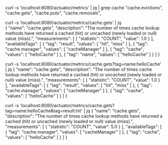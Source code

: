 curl -s 'localhost:8080/actuator/metrics' | jq | grep cache
    "cache.evictions",
    "cache.gets",
    "cache.puts",
    "cache.removals",

curl -s 'localhost:8080/actuator/metrics/cache.gets' | jq  
{
  "name": "cache.gets",
  "description": "The number of times cache lookup methods have returned a cached (hit) or uncached (newly loaded or null) value (miss).",
  "measurements": [
    {
      "statistic": "COUNT",
      "value": 1.0
    }
  ],
  "availableTags": [
    {
      "tag": "result",
      "values": [
        "hit",
        "miss"
      ]
    },
    {
      "tag": "cache.manager",
      "values": [
        "cacheManager"
      ]
    },
    {
      "tag": "cache",
      "values": [
        "helloCache"
      ]
    },
    {
      "tag": "name",
      "values": [
        "helloCache"
      ]
    }
  ]
}



curl -s 'localhost:8080/actuator/metrics/cache.gets?tag=name:helloCache' | jq
{
  "name": "cache.gets",
  "description": "The number of times cache lookup methods have returned a cached (hit) or uncached (newly loaded or null) value (miss).",
  "measurements": [
    {
      "statistic": "COUNT",
      "value": 1.0
    }
  ],
  "availableTags": [
    {
      "tag": "result",
      "values": [
        "hit",
        "miss"
      ]
    },
    {
      "tag": "cache.manager",
      "values": [
        "cacheManager"
      ]
    },
    {
      "tag": "cache",
      "values": [
        "helloCache"
      ]
    }
  ]
}

curl -s 'localhost:8080/actuator/metrics/cache.gets?tag=name:helloCache&tag=result:hit' | jq
{
  "name": "cache.gets",
  "description": "The number of times cache lookup methods have returned a cached (hit) or uncached (newly loaded or null) value (miss).",
  "measurements": [
    {
      "statistic": "COUNT",
      "value": 5.0
    }
  ],
  "availableTags": [
    {
      "tag": "cache.manager",
      "values": [
        "cacheManager"
      ]
    },
    {
      "tag": "cache",
      "values": [
        "helloCache"
      ]
    }
  ]
}
